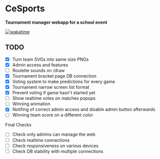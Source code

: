 # CeSports

**Tournament manager webapp for a school event**

[![wakatime](https://wakatime.com/badge/user/43299b95-37b5-4319-89dd-7bbef7fb1dcb/project/c97cbd33-1164-4dc6-88b0-50f17e6377bb.svg)](https://wakatime.com/projects/CeSports)

## TODO

- [x] Turn team SVGs into same size PNGs
- [x] Admin access and features
- [ ] Roulette sounds on /draw
- [x] Tournament bracket page DB connection
- [x] Voting system to make predictions for every game
- [x] Tournament narrow screen list format
- [x] Prevent voting if game hasn't started yet
- [ ] Show realtime votes on matches popups
- [ ] Winning animation
- [x] Notifing of correct admin access and disable admin button afterwards
- [ ] Winning team score on a different color

Final Checks

- [ ] Check only admins can manage the web
- [ ] Check realtime connections
- [ ] Check responsiveness on various devices
- [ ] Check DB stability with multiple connections
